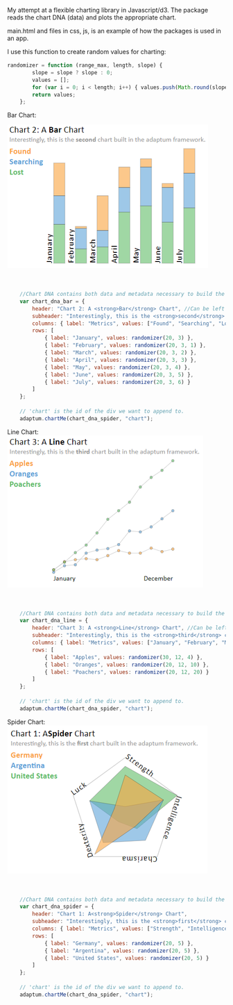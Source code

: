 My attempt at a flexible charting library in Javascript/d3. The package reads the chart DNA (data) and plots the appropriate chart.

main.html and files in css, js, is an example of how the packages is used in an app.

I use this function to create random values for charting:

```javascript
randomizer = function (range_max, length, slope) {
        slope = slope ? slope : 0;
        values = [];
        for (var i = 0; i < length; i++) { values.push(Math.round(slope * i + Math.random() * range_max)); }
        return values;
    };
```

Bar Chart: 

![Bar Chart Screenshot](https://github.com/superchordate/adaptum/blob/master/img/bar.png?raw=true)

```javascript


    //Chart DNA contains both data and metadata necessary to build the chart.
    var chart_dna_bar = {
        header: "Chart 2: A <strong>Bar</strong> Chart", //Can be left blank.
        subheader: "Interestingly, this is the <strong>second</strong> chart built in the adaptum framework.", //Can be left blank.
        columns: { label: "Metrics", values: ["Found", "Searching", "Lost"] },
        rows: [
            { label: "January", values: randomizer(20, 3) },
            { label: "February", values: randomizer(20, 3, 1) },
            { label: "March", values: randomizer(20, 3, 2) },
            { label: "April", values: randomizer(20, 3, 3) },
            { label: "May", values: randomizer(20, 3, 4) },
            { label: "June", values: randomizer(20, 3, 5) },
            { label: "July", values: randomizer(20, 3, 6) }
        ]
    };

    // 'chart' is the id of the div we want to append to.
    adaptum.chartMe(chart_dna_spider, "chart");

```

Line Chart:
![Line Chart Screenshot](https://github.com/superchordate/adaptum/blob/master/img/line.png?raw=true)

```javascript


    //Chart DNA contains both data and metadata necessary to build the chart.
    var chart_dna_line = {
        header: "Chart 3: A <strong>Line</strong> Chart", //Can be left blank.
        subheader: "Interestingly, this is the <strong>third</strong> chart built in the adaptum framework.", //Can be left blank.
        columns: { label: "Metrics", values: ["January", "February", "March", "April", "May", "June", "July", "August", "September", "November", "October", "December"] },
        rows: [
            { label: "Apples", values: randomizer(30, 12, 4) },
            { label: "Oranges", values: randomizer(20, 12, 10) },
            { label: "Poachers", values: randomizer(20, 12, 20) }
        ]
    };

    // 'chart' is the id of the div we want to append to.
    adaptum.chartMe(chart_dna_spider, "chart");

```

Spider Chart:
![Spider Chart Screenshot](https://github.com/superchordate/adaptum/blob/master/img/spider.png?raw=true)

```javascript


    //Chart DNA contains both data and metadata necessary to build the chart.
    var chart_dna_spider = {
        header: "Chart 1: A<strong>Spider</strong> Chart",
        subheader: "Interestingly, this is the <strong>first</strong> chart built in the adaptum framework.",
        columns: { label: "Metrics", values: ["Strength", "Intelligence", "Charisma", "Dexterity", "Luck"] },
        rows: [
            { label: "Germany", values: randomizer(20, 5) },
            { label: "Argentina", values: randomizer(20, 5) },
            { label: "United States", values: randomizer(20, 5) }
        ]
    };

    // 'chart' is the id of the div we want to append to.
    adaptum.chartMe(chart_dna_spider, "chart");

```